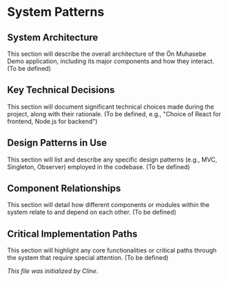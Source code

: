 # System Patterns

## System Architecture

This section will describe the overall architecture of the Ön Muhasebe Demo application, including its major components and how they interact. (To be defined)

## Key Technical Decisions

This section will document significant technical choices made during the project, along with their rationale. (To be defined, e.g., "Choice of React for frontend, Node.js for backend")

## Design Patterns in Use

This section will list and describe any specific design patterns (e.g., MVC, Singleton, Observer) employed in the codebase. (To be defined)

## Component Relationships

This section will detail how different components or modules within the system relate to and depend on each other. (To be defined)

## Critical Implementation Paths

This section will highlight any core functionalities or critical paths through the system that require special attention. (To be defined)

*This file was initialized by Cline.*
